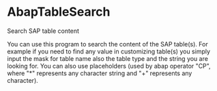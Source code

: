 # AbapTableSearch
Search SAP table content

You can use this program to search the content of the SAP table(s). For example if you need to find any value in customizing table(s) you simply input the mask for table name also the table type and the string you are looking for. You can also use placeholders (used by abap operator "CP", where "*" represents any character string and "+" represents any character).
